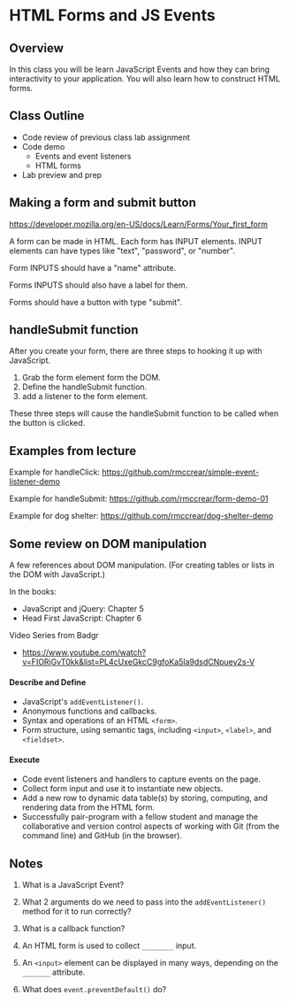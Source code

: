 # HTML Forms and JS Events
## Overview

In this class you will be learn JavaScript Events and how they can bring interactivity to your application. You will also learn how to construct HTML forms.

## Class Outline

- Code review of previous class lab assignment
- Code demo
  - Events and event listeners
  - HTML forms
- Lab preview and prep

## Making a form and submit button

https://developer.mozilla.org/en-US/docs/Learn/Forms/Your_first_form

A form can be made in HTML. Each form has INPUT elements. INPUT elements can have types like "text", "password", or "number".

Form INPUTS should have a "name" attribute.

Forms INPUTS should also have a label for them.

Forms should have a button with type "submit".

## handleSubmit function

After you create your form, there are three steps to hooking it up with JavaScript.

1. Grab the form element form the DOM.
2. Define the handleSubmit function.
3. add a listener to the form element.

These three steps will cause the handleSubmit function to be called when the button is clicked.

## Examples from lecture

Example for handleClick: https://github.com/rmccrear/simple-event-listener-demo

Example for handleSubmit: https://github.com/rmccrear/form-demo-01

Example for dog shelter: https://github.com/rmccrear/dog-shelter-demo


## Some review on DOM manipulation

A few references about DOM manipulation. (For creating tables or lists in the DOM with JavaScript.)

In the books: 

* JavaScript and jQuery: Chapter 5
* Head First JavaScript: Chapter 6

Video Series from Badgr

* https://www.youtube.com/watch?v=FIORjGvT0kk&list=PL4cUxeGkcC9gfoKa5la9dsdCNpuey2s-V

#### Describe and Define

- JavaScript's `addEventListener()`.
- Anonymous functions and callbacks.
- Syntax and operations of an HTML `<form>`.
- Form structure, using semantic tags, including `<input>`, `<label>`, and `<fieldset>`.

#### Execute

- Code event listeners and handlers to capture events on the page.
- Collect form input and use it to instantiate new objects.
- Add a new row to dynamic data table(s) by storing, computing, and rendering data from the HTML form.
- Successfully pair-program with a fellow student and manage the collaborative and version control aspects of working with Git (from the command line) and GitHub (in the browser).

## Notes

1. What is a JavaScript Event?

1. What 2 arguments do we need to pass into the `addEventListener()` method for it to run correctly?

1. What is a callback function?

1. An HTML form is used to collect `________` input.

1. An `<input>` element can be displayed in many ways, depending on the `_______` attribute.

1. What does `event.preventDefault()` do?
